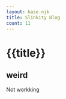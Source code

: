 ```yaml
---
layout: base.njk
title: Slinkity Blog
count: 11
---
```


<h1>{{title}}</h1>
<h2>weird</h2>
Not workking
